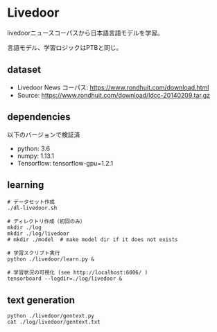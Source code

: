 # Livedoor
livedoorニュースコーパスから日本語言語モデルを学習。

言語モデル、学習ロジックはPTBと同じ。

## dataset
- Livedoor News コーパス: https://www.rondhuit.com/download.html
- Source: https://www.rondhuit.com/download/ldcc-20140209.tar.gz

## dependencies
以下のバージョンで検証済
- python: 3.6
- numpy: 1.13.1
- Tensorflow: tensorflow-gpu=1.2.1

## learning

```
# データセット作成
./dl-livedoor.sh

# ディレクトリ作成（初回のみ）
mkdir ./log
mkdir ./log/livedoor
# mkdir ./model  # make model dir if it does not exists

# 学習スクリプト実行
python ./livedoor/learn.py &

# 学習状況の可視化 (see http://localhost:6006/ )
tensorboard --logdir=./log/livedoor &
```

## text generation

```
python ./livedoor/gentext.py
cat ./log/livedoor/gentext.txt
```
